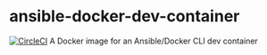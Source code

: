 # ansible-docker-dev-container
[![CircleCI](https://dl.circleci.com/status-badge/img/gh/nltimv/ansible-docker-dev-container/tree/main.svg?style=svg)](https://dl.circleci.com/status-badge/redirect/gh/nltimv/ansible-docker-dev-container/tree/main)
A Docker image for an Ansible/Docker CLI dev container
